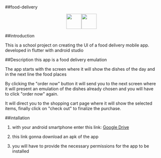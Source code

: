 ##food-delivery
<center>
<img src="https://upload.wikimedia.org/wikipedia/commons/thumb/a/a4/Dart-logo-wordmark.svg/1280px-Dart-logo-wordmark.svg.png" width="50"><img src="https://upload.wikimedia.org/wikipedia/commons/thumb/6/64/Android_logo_2019_%28stacked%29.svg/1200px-Android_logo_2019_%28stacked%29.svg.png" width="50">
</center>

##introduction

This is a school project on creating the UI of a food delivery mobile app. developed in flutter with android studio

##Description 
this app is a food delivery emulation

The app starts with the screen where it will show the dishes of the day and in the next line the food places

By clicking the "order now" button it will send you to the next screen where it will present an emulation of the dishes already chosen and you will have to click "order now" again.

It will direct you to the shopping cart page where it will show the selected items, finally click on "check out" to finalize the purchase.

##intallation

1. with your android smartphone enter this link: [Google Drive](https://drive.google.com/drive/u/0/my-drive "Google Drive")

2. this link gonna download an apk of the app 

3. you will have to provide the necessary permissions for the app to be installed